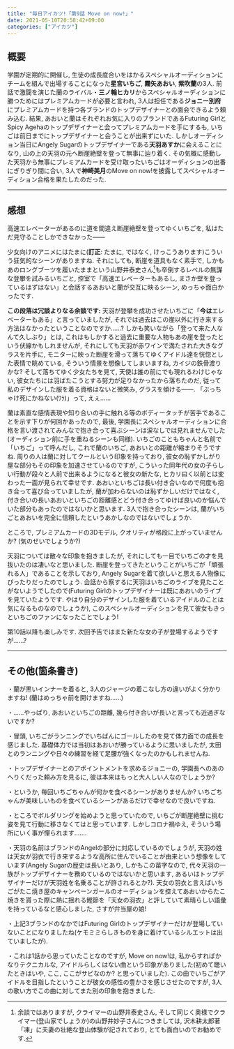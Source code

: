 ```yaml
---
title: "毎日アイカツ!「第9話 Move on now!」"
date: 2021-05-10T20:58:42+09:00
categories: ["アイカツ"]
---
```


## 概要

学園が定期的に開催し, 生徒の成長度合いをはかるスペシャルオーディションにチームを組んで出場することになった**星宮いちご**, **霧矢あおい**, **紫吹蘭**の3人. 前話で激闘を演じた蘭のライバル・**三ノ輪ヒカリ**からスペシャルオーディションに勝つためにはプレミアムカードが必要と言われ, 3人は担任である**ジョニー別府**にプレミアムカードを持つ各ブランドのトップデザイナーとの面会できるよう頼み込む. 結果, あおいと蘭はそれぞれお気に入りのブランドであるFuturing GirlとSpicy Agehaのトップデザイナーと会ってプレミアムカードを手にするも, いちごは前日までにトップデザイナーと会うことが出来ずにいた. しかしオーディション当日にAngely Sugarのトップデザイナーである**天羽あすか**に会えることになり, 山の上の天羽の元へ断崖絶壁を登って無事に辿り着く. その気概に感動した天羽から無事にプレミアムカードを受け取ったいちごはオーディションの出番にぎりぎり間に合い, 3人で**神崎美月**のMove on now!を披露してスペシャルオーディション合格を果たしたのだった.

***

## 感想

高速エレベーターがあるのに道を間違え断崖絶壁を登ってゆくいちごを, 私はただ見守ることしかできなかった――

少女向けのアニメにはたまに(**訂正**: たまに, ではなく, けっこうあります)こういう狂気的なシーンがありますね. それにしても, 断崖を道具もなく素手で, しかもあのロングブーツを履いたままという山野井泰史さん[^footnote_1]も卒倒するレベルの無謀な登攀を試みるいちごと, 控室で「高速エレベーターもあるし, まさか壁を登っているはずはない」と会話するあおいと蘭が交互に映るシーン, めっちゃ面白かったです.

**この段落は冗談よりなる余談です:** 天羽が登攀を成功させたいちごに「**今は**エレベーターもある」と言っていましたが, それでは過去はこの崖以外に行き来する方法はなかったということなのですか……? しかも笑いながら「登って来た人なんて久しぶり」とは, これはもしかすると過去に重要な人物もあの崖を登ったという伏線かもしれませんが, それにしても天羽が赤ワインで満たされた大きなグラスを片手に, モニターに映った断崖を滑って落ちてゆくアイドル達を恍惚とした表情で眺めている, そういう情景を想像してしまいますね, カイジの鉄骨渡りかな? そして落ちてゆく少女たちを見て, 天使は誰の前にでも現れるわけじゃない, 彼女たちには羽ばたこうとする努力が足りなかったから落ちたのだ, 従って私のデザインした服を着る資格はないと微笑み, グラスを傾ける――. 「ぶっちゃけ死にかねない(ﾜﾗ)」って, えぇ……

蘭は素直な感情表現や知り合いの手に触れる等のボディータッチが苦手であることを示す下りが何回かあったので, 最後, 学園長にスペシャルオーディションに合格を言い渡されてみんなで抱き合って喜ぶシーンは涙なしでは見れませんでした(オーディション前に手を重ねるシーンも同様). いちごのこともちゃんと名前で「いちご」って呼んだし, これで蘭のいちご, あおいとの距離が縮まりそうですね. 周りの人は蘭に対してクールという印象を持っており, 彼女の恥ずかしがり屋な部分もその印象を加速させているのですが, こういった同年代の女の子らしい行動が段々と人前で出来るようになると彼女の新たな, ヒカリ曰く以前とは変わった一面が見られて幸せです. あおいといちごは長い付き合いなので何度も抱き合って喜び合っていましたが, 蘭が加わらないのは恥ずかしいだけではなく, 付き合いの長いあおいといちごの距離感とどう付き合ってゆけば良いのか悩んでいた部分もあったのではないかと思います. 3人で抱き合ったシーンは, 蘭がいちごとあおいを完全に信頼したというあかしなのではないでしょうか.

ところで, プレミアムカードの3Dモデル, クオリティが格段に上がっていませんか? (気のせいでしょうか?)

天羽については散々な印象を抱きましたが, それにしても一目でいちごの才を見抜いたのは凄いなと思いました. 断崖を登ってきたということがいちごが「頑張れる人」であることを示しており, Angely Sugarを着て欲しいと思える人物像にぴったりだったのでしょう. 会話から察するに天羽はいちごのライブを見たことがないようでしたので(Futuring Girlのトップデザイナーは既にあおいのライブを見ていたようです. やはり自分のデザインした服を着ているアイドルのことは気になるものなのでしょうか), このスペシャルオーディションを見て彼女もきっといちごのファンになったことでしょう!

第10話以降も楽しみです. 次回予告ではまた新たな女の子が登場するようですが……?

***

## その他(箇条書き)

・蘭が黒いインナーを着ると, 3人のジャージの着こなし方の違いがよく分かりますね! (蘭はめっちゃ前を開けますね……)

・……やっぱり, あおいといちごの距離, 幾ら付き合いが長いと言っても近過ぎないですか?

・冒頭, いちごがランニングでいちばんにゴールしたのを見て体力面での成長を感じました. 基礎体力では当初はあおいが勝っているように思いましたが, 太田とのランニングや日々の練習を経て足腰が強くなったのかもしれませんね.

・トップデザイナーとのアポイントメントを求めるジョニーの, 学園長へのあのへりくだった頼み方を見るに, 彼は本来はもっと大人しい人なのでしょうか?

・というか, 毎回いちごちゃんが何かを食べるシーンがありませんか? いちごちゃんが美味しいものを食べているシーンがあるだけで幸せなので良いですね.

・ところでボルダリングを始めようと思っていたので, いちごが断崖絶壁に挑む姿を見て行動に移さなくてはと思っています. しかしコロナ禍ゆえ, そういう場所にいく事が憚られます…….

・天羽の名前はブランドのAngelの部分に対応しているのでしょうが, 天羽の姓は天女が羽衣で行き来するような高所に住んでいることが由来という想像をしています(Angely Sugarの歴史は長いとあり, しかもこの苗字なので, 代々天羽の一族がトップデザイナーを務めているのではないかと思います, あるいはトップデザイナーだけが天羽姓を名乗ることが許されるとか?). 天女の羽衣と言えばいちごがたこ焼き屋のキャンペーンガールのオーディションを控えてあおいからたこ焼きを貰った際に熱に揺れる鰹節を「天女の羽衣」と評していて素晴らしい語彙を持っているなと感心しました, さすが弁当屋の娘!

・上記3ブランドのなかではFuturing Girlのトップデザイナーだけが登場していないことになりましたね(ケモミミらしきものを身に着けているシルエットは出ていましたが).

・これは1話から思っていたことなのですが, Move on now!は, 私からすればかなりテクニカルな, アイドルらしくはない曲という印象がありました(初めて聴いたときはいや, ここ, ここがサビなのか? と思っていました). この曲でいちごがアイドルを目指したということが彼女の感性の豊かさを感じさせたのですが, 3人の歌い方でこの曲に対してまた別の印象を抱きました.

[^footnote_1]: 余談ではありますが, クライマーの山野井泰史さん, そして同じく奥様でクライマー(登山家でしょうか)の山野井妙子さんにつきましては, 沢木耕太郎著「凍」に夫妻の壮絶な登山体験が記されており, とても面白いのでお勧めです.
